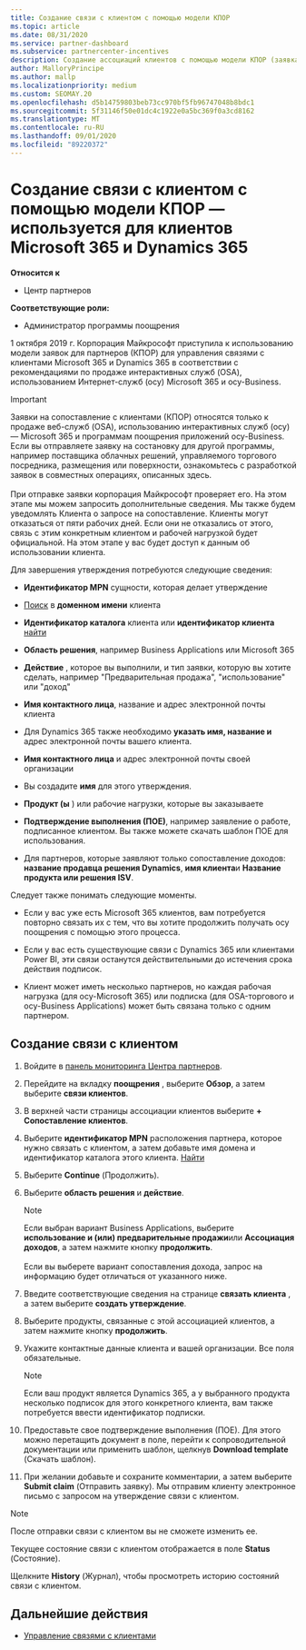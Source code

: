 ```yaml
---
title: Создание связи с клиентом с помощью модели КПОР
ms.topic: article
ms.date: 08/31/2020
ms.service: partner-dashboard
ms.subservice: partnercenter-incentives
description: Создание ассоциаций клиентов с помощью модели КПОР (заявка на утверждение партнера по записи). Помогает управлять продажами, использованием, & поощрениями для клиентов Microsoft 365 и Dynamics 365.
author: MalloryPrincipe
ms.author: mallp
ms.localizationpriority: medium
ms.custom: SEOMAY.20
ms.openlocfilehash: d5b14759803beb73cc970bf5fb96747048b8bdc1
ms.sourcegitcommit: 5f31146f50e01dc4c1922e0a5bc369f0a3cd8162
ms.translationtype: MT
ms.contentlocale: ru-RU
ms.lasthandoff: 09/01/2020
ms.locfileid: "89220372"
---
```

# <a name="create-a-customer-association-via-the-cpor-model--use-for-microsoft-365-and-dynamics-365-customers"></a>Создание связи с клиентом с помощью модели КПОР — используется для клиентов Microsoft 365 и Dynamics 365

**Относится к**

- Центр партнеров

**Соответствующие роли:**

- Администратор программы поощрения

1 октября 2019 г. Корпорация Майкрософт приступила к использованию модели заявок для партнеров (КПОР) для управления связями с клиентами Microsoft 365 и Dynamics 365 в соответствии с рекомендациями по продаже интерактивных служб (OSA), использованием Интернет-служб (осу) Microsoft 365 и осу-Business.

>[!Important]
> Заявки на сопоставление с клиентами (КПОР) относятся только к продаже веб-служб (OSA), использованию интерактивных служб (осу) — Microsoft 365 и программам поощрения приложений осу-Business. Если вы отправляете заявку на состановку для другой программы, например поставщика облачных решений, управляемого торгового посредника, размещения или поверхности, ознакомьтесь с разработкой заявок в совместных операциях, описанных здесь. <br><br>При отправке заявки корпорация Майкрософт проверяет его. На этом этапе мы можем запросить дополнительные сведения. Мы также будем уведомлять Клиента о запросе на сопоставление. Клиенты могут отказаться от пяти рабочих дней. Если они не отказались от этого, связь с этим конкретным клиентом и рабочей нагрузкой будет официальной. На этом этапе у вас будет доступ к данным об использовании клиента. 

Для завершения утверждения потребуются следующие сведения:

- **Идентификатор MPN** сущности, которая делает утверждение

- [Поиск](find-domain-name.md) в **доменном имени** клиента

- **Идентификатор каталога** клиента или **идентификатор клиента** [найти](find-domain-name.md)

- **Область решения**, например Business Applications или Microsoft 365

- **Действие** , которое вы выполнили, и тип заявки, которую вы хотите сделать, например "Предварительная продажа", "использование" или "доход"

- **Имя контактного лица**, название и адрес электронной почты клиента

- Для Dynamics 365 также необходимо **указать имя, название и** адрес электронной почты вашего клиента.

- **Имя контактного лица** и адрес электронной почты своей организации

- Вы создадите **имя** для этого утверждения.

- **Продукт (ы** ) или рабочие нагрузки, которые вы заказываете

- **Подтверждение выполнения (ПОЕ)**, например заявление о работе, подписанное клиентом. Вы также можете скачать шаблон ПОЕ для использования.

- Для партнеров, которые заявляют только сопоставление доходов: **название продавца решения Dynamics**, **имя клиента**и **Название продукта или решения ISV**. 

Следует также понимать следующие моменты.

- Если у вас уже есть Microsoft 365 клиентов, вам потребуется повторно связать их с тем, что вы хотите продолжить получать осу поощрения с помощью этого процесса.

- Если у вас есть существующие связи с Dynamics 365 или клиентами Power BI, эти связи останутся действительными до истечения срока действия подписок.

- Клиент может иметь несколько партнеров, но каждая рабочая нагрузка (для осу-Microsoft 365) или подписка (для OSA-торгового и осу-Business Applications) может быть связана только с одним партнером.

## <a name="create-a-customer-association"></a>Создание связи с клиентом

1. Войдите в [панель мониторинга Центра партнеров](https://partner.microsoft.com/dashboard/).

2. Перейдите на вкладку **поощрения** , выберите **Обзор**, а затем выберите **связи клиентов**.

3. В верхней части страницы ассоциации клиентов выберите **+ Сопоставление клиентов**.

4. Выберите **идентификатор MPN** расположения партнера, которое нужно связать с клиентом, а затем добавьте имя домена и идентификатор каталога этого клиента. [Найти](find-domain-name.md)

5. Выберите **Continue** (Продолжить).

6. Выберите **область решения** и **действие**. 

   >[!Note]
   >
   >Если выбран вариант Business Applications, выберите **использование и (или) предварительные продажи**или **Ассоциация доходов**, а затем нажмите кнопку **продолжить**. 
   <br><br>Если вы выберете вариант сопоставления дохода, запрос на информацию будет отличаться от указанного ниже.

7. Введите соответствующие сведения на странице **связать клиента** , а затем выберите **создать утверждение**.

8. Выберите продукты, связанные с этой ассоциацией клиентов, а затем нажмите кнопку **продолжить**.

9. Укажите контактные данные клиента и вашей организации. Все поля обязательные. 

   >[!NOTE]
   >Если ваш продукт является Dynamics 365, а у выбранного продукта несколько подписок для этого конкретного клиента, вам также потребуется ввести идентификатор подписки.

10. Предоставьте свое подтверждение выполнения (ПОЕ). Для этого можно перетащить документ в поле, перейти к сопроводительной документации или применить шаблон, щелкнув **Download template** (Скачать шаблон). 

11. При желании добавьте и сохраните комментарии, а затем выберите **Submit claim** (Отправить заявку). Мы отправим клиенту электронное письмо с запросом на утверждение связи с клиентом.

   >[!NOTE]
   >После отправки связи с клиентом вы не сможете изменить ее.

Текущее состояние связи с клиентом отображается в поле **Status** (Состояние).

Щелкните **History** (Журнал), чтобы просмотреть историю состояний связи с клиентом.

## <a name="next-steps"></a>Дальнейшие действия

- [Управление связями с клиентами](incentives-manage-customer-associations.md)